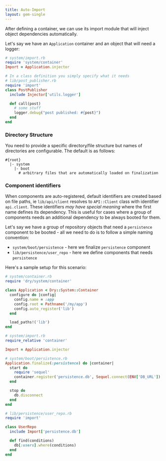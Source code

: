 ```yaml
---
title: Auto-Import
layout: gem-single
---
```


After defining a container, we can use its import module that will inject object dependencies automatically.

Let's say we have an `Application` container and an object that will need a logger:

``` ruby
# system/import.rb
require 'system/container'
Import = Application.injector

# In a class definition you simply specify what it needs
# lib/post_publisher.rb
require 'import'
class PostPublisher
  include Injector['utils.logger']

  def call(post)
    # some stuff
    logger.debug("post published: #{post}")
  end
end
```

### Directory Structure

You need to provide a specific directory/file structure but names of directories are configurable. The default is as follows:

```
#{root}
  |- system
    |- boot
      # arbitrary files that are automatically loaded on finalization
```

### Component identifiers

When components are auto-registered, default identifiers are created based on file paths, ie `lib/api/client` resolves to `API::Client` class with identifier `api.client`.
These identifiers *may have special meaning* where the first name defines its dependency. This is useful for cases where a group of components needs an additional dependency to be always booted for them.

Let's say we have a group of repository objects that need a `persistence` component to be booted - all we need to do is to follow a simple naming convention:

- `system/boot/persistence` - here we finalize `persistence` component
- `lib/persistence/user_repo` - here we define components that needs `persistence`

Here's a sample setup for this scenario:

``` ruby
# system/container.rb
require 'dry/system/container'

class Application < Dry::System::Container
  configure do |config|
    config.name = :app
    config.root = Pathname('/my/app')
    config.auto_register('lib')
  end

  load_paths!('lib')
end

# system/import.rb
require_relative 'container'

Import = Application.injector

# system/boot/persistence.rb
Application.finalize(:persistence) do |container|
  start do
    require 'sequel'
    container.register('persistence.db', Sequel.connect(ENV['DB_URL'])
  end

  stop do
    db.disconnect
  end
end

# lib/persistence/user_repo.rb
require 'import'

class UserRepo
  include Import['persistence.db']

  def find(conditions)
    db[:users].where(conditions)
  end
end
```
